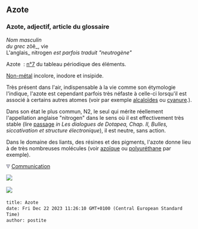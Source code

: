 ## Azote
### Azote, adjectif, article du glossaire
 _Nom masculin_  
_du grec_ zôê_, vie  
L'anglais_ nitrogen _est parfois traduit "neutrogène"_

Azote  : [n°7](annexe1.html#n) du tableau périodique des éléments.

[Non-métal](nonmetaux.html) incolore, inodore et insipide.

Très présent dans l'air, indispensable à la vie comme son étymologie l'indique, l'azote est cependant parfois très néfaste à celle-ci lorsqu'il est associé à certains autres atomes (voir par exemple [alcaloïdes](alcaloide.html) ou [cyanure](cyanure.html).).

Dans son état le plus commun, N2, le seul qui mérite réellement l'appellation anglaise "nitrogen" dans le sens où il est effectivement très stable (lire [passage](chap02bullessiccativation.html#azote) _in Les dialogues de Dotapea, Chap. II, Bulles, siccativation et structure électronique_), il est neutre, sans action.

Dans le domaine des liants, des résines et des pigments, l'azote donne lieu à de très nombreuses molécules (voir [azoïque](azoique.html) ou [polyuréthane](polyurethane.html) par exemple).



![](images/flechebas.gif) [Communication](http://www.artrealite.com/annonceurs.htm) 

[![](https://cbonvin.fr/sites/regie.artrealite.com/visuels/campagne1.png)](index-2.html#20131014)

![](https://cbonvin.fr/sites/regie.artrealite.com/visuels/campagne2.png)
```
title: Azote
date: Fri Dec 22 2023 11:26:10 GMT+0100 (Central European Standard Time)
author: postite
```
